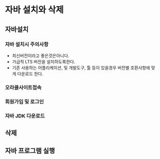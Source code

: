 # 자바 설치와 삭제

## 자바설치  

### 자바 설치시 주의사항
- 최신버전이라고 좋은것은아니다.
- 가급적 LTS 버전을 설치하도록한다.
- 기존 사용하는 어플리케이션, 및 개발도구, 툴 등이 있을경우 버전별 호환사항에 맞게 다운로드 한다.
### 오라클사이트접속

### 회원가입 및 로그인

### 자바 JDK 다운로드 



## 삭제  


## 자바 프로그램 실행  